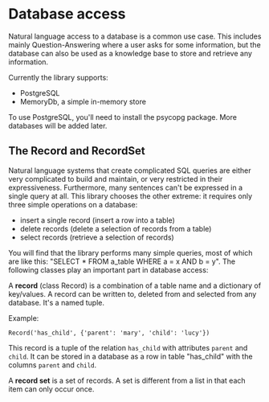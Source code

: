 # Database access

Natural language access to a database is a common use case. This includes mainly Question-Answering where a user asks for some information, but the database can also be used as a knowledge base to store and retrieve any information.

Currently the library supports:

* PostgreSQL
* MemoryDb, a simple in-memory store

To use PostgreSQL, you'll need to install the psycopg package. More databases will be added later.

## The Record and RecordSet

Natural language systems that create complicated SQL queries are either very complicated to build and maintain, or very restricted in their expressiveness. Furthermore, many sentences can't be expressed in a single query at all. This library chooses the other extreme: it requires only three simple operations on a database:

* insert a single record (insert a row into a table) 
* delete records (delete a selection of records from a table)
* select records (retrieve a selection of records)

You will find that the library performs many simple queries, most of which are like this: "SELECT * FROM a_table WHERE a = x AND b = y". The following classes play an important part in database access:

A __record__ (class Record) is a combination of a table name and a dictionary of key/values. A record can be written to, deleted from and selected from any database. It's a named tuple.

Example:

    Record('has_child', {'parent': 'mary', 'child': 'lucy'})

This record is a tuple of the relation `has_child` with attributes `parent` and `child`. It can be stored in a database as a row in table "has_child" with the columns `parent` and `child`.

A __record set__ is a set of records. A set is different from a list in that each item can only occur once.
